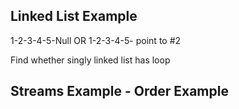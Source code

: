 ## Linked List Example
1-2-3-4-5-Null 
OR
1-2-3-4-5- point to #2

Find whether singly linked list has loop

## Streams Example - Order Example


